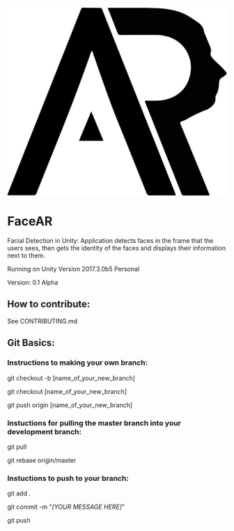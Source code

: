 ![Logo](/docs/img/facear_logo.png?raw=true)
# FaceAR

Facial Detection in Unity: Application detects faces in the frame that the users sees, then gets the identity of the faces and displays their information next to them.

Running on Unity Version 2017.3.0b5 Personal

Version: 0.1 Alpha

## How to contribute:

See CONTRIBUTING.md

## Git Basics:

### **Instructions to making your own branch:**

git checkout -b [name_of_your_new_branch]

git checkout [name_of_your_new_branch]

git push origin [name_of_your_new_branch]


### **Instuctions for pulling the master branch into your development branch:**

git pull

git rebase origin/master

### **Instuctions to push to your branch:**

git add .

git commit -m "*[YOUR MESSAGE HERE]*"

git push
